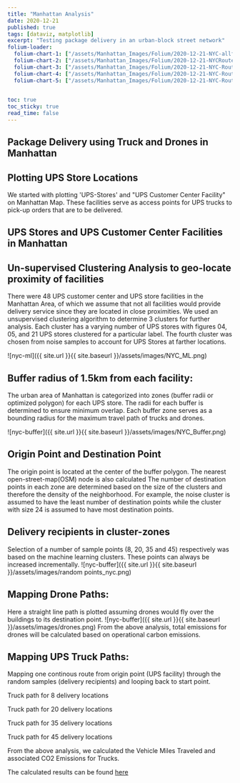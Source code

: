 ```yaml
---
title: "Manhattan Analysis"
date: 2020-12-21
published: true
tags: [dataviz, matplotlib]
excerpt: "Testing package delivery in an urban-block street network"
folium-loader:
  folium-chart-1: ["/assets/Manhattan_Images/Folium/2020-12-21-NYC-allfacility.html", "400"] # second argument is the height
  folium-chart-2: ["/assets/Manhattan_Images/Folium/2020-12-21-NYCRoute-Folium8.html", "400"] # second argument is the height
  folium-chart-3: ["/assets/Manhattan_Images/Folium/2020-12-21-NYC-Route-Folium20.html", "400"] # second argument is the height
  folium-chart-4: ["/assets/Manhattan_Images/Folium/2020-12-21-NYC-Route-Folium35.html", "400"] # second argument is the height
  folium-chart-5: ["/assets/Manhattan_Images/Folium/2020-12-21-NYC-Route-Folium45.html", "400"] # second argument is the height
  

toc: true
toc_sticky: true
read_time: false
---
```

## Package Delivery using Truck and Drones in Manhattan
## Plotting UPS Store Locations
We started with plotting 'UPS-Stores' and "UPS Customer Center Facility" on Manhattan Map. These facilities serve as access points for UPS trucks to pick-up orders that are to be delivered.

## UPS Stores and UPS Customer Center Facilities in Manhattan
<div id="folium-chart-1"></div>

## Un-supervised Clustering Analysis to geo-locate proximity of facilities
There were 48 UPS customer center and UPS store facilities in the Manhattan Area, of which we assume that not all facilities would provide delivery service since they are located in close proximities. We used an unsupervised clustering algorithm to determine 3 clusters for further analysis. Each cluster has a varying number of UPS stores with figures 04, 05, and 21 UPS stores clustered for a particular label. The fourth cluster was chosen from noise samples to account for UPS Stores at farther locations.
 
![nyc-ml]({{ site.url }}{{ site.baseurl }}/assets/images/NYC_ML.png)

## Buffer radius of 1.5km from each facility: 
The urban area of Manhattan is categorized into zones (buffer radii or optimized polygon) for each UPS store. The radii for each buffer is determined to ensure minimum overlap. Each buffer zone serves as a bounding radius for the maximum travel path of trucks and drones.

![nyc-buffer]({{ site.url }}{{ site.baseurl }}/assets/images/NYC_Buffer.png)

## Origin Point and Destination Point
The origin point is located at the center of the buffer polygon. The nearest open-street-map(OSM) node is also calculated
The number of destination points in each zone are determined based on the size of the clusters and therefore the density of the neighborhood. For example, the noise cluster is assumed to have the least number of destination points while the cluster with size 24 is assumed to have most destination points.

## Delivery recipients in cluster-zones 
Selection of a number of sample points (8, 20, 35 and 45) respectively was based on the machine learning clusters. These points can always be increased incrementally.
![nyc-buffer]({{ site.url }}{{ site.baseurl }}/assets/images/random points_nyc.png)

## Mapping Drone Paths:
Here a straight line path is plotted assuming drones would fly over the buildings to its destination point. 
![nyc-buffer]({{ site.url }}{{ site.baseurl }}/assets/images/drones.png)
From the above analysis, total emissions for drones will be calculated based on operational carbon emissions. 

## Mapping UPS Truck Paths:
Mapping one continous route from origin point (UPS facility) through the random samples (delivery recipients) and looping back to start point. 

Truck path for 8 delivery locations
<div id="folium-chart-2"></div>

Truck path for 20 delivery locations
<div id="folium-chart-3"></div>

Truck path for 35 delivery locations
<div id="folium-chart-4"></div>

Truck path for 45 delivery locations
<div id="folium-chart-5"></div>

From the above analysis, we calculated the Vehicle Miles Traveled and associated CO2 Emissions for Trucks.

The calculated results can be found [here][here]



[here]:https://suryajps.github.io/Spatial-Analysis-for-Drone-vs-Truck-Deliveries-/Results-and-Conclusion/




